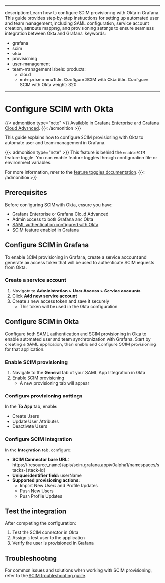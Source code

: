 -----

description: Learn how to configure SCIM provisioning with Okta in Grafana. This guide provides step-by-step instructions for setting up automated user and team management, including SAML configuration, service account creation, attribute mapping, and provisioning settings to ensure seamless integration between Okta and Grafana.
keywords:

- grafana
- scim
- okta
- provisioning
- user-management
- team-management
  labels:
  products:
  - cloud
  - enterprise
    menuTitle: Configure SCIM with Okta
    title: Configure SCIM with Okta
    weight: 320

-----

# Configure SCIM with Okta

{{\< admonition type="note" \>}}
Available in [Grafana Enterprise](../../../introduction/grafana-enterprise/) and [Grafana Cloud Advanced](/docs/grafana-cloud/).
{{\< /admonition \>}}

This guide explains how to configure SCIM provisioning with Okta to automate user and team management in Grafana.

{{\< admonition type="note" \>}}
This feature is behind the `enableSCIM` feature toggle.
You can enable feature toggles through configuration file or environment variables.

For more information, refer to the [feature toggles documentation](/docs/grafana/\<GRAFANA_VERSION\>/setup-grafana/configure-grafana/#feature_toggles).
{{\< /admonition \>}}

## Prerequisites

Before configuring SCIM with Okta, ensure you have:

- Grafana Enterprise or Grafana Cloud Advanced
- Admin access to both Grafana and Okta
- [SAML authentication configured with Okta](../../configure-authentication/saml/#set-up-saml-with-okta)
- SCIM feature enabled in Grafana

## Configure SCIM in Grafana

To enable SCIM provisioning in Grafana, create a service account and generate an access token that will be used to authenticate SCIM requests from Okta.

### Create a service account

1. Navigate to **Administration \> User Access \> Service accounts**
2. Click **Add new service account**
3. Create a new access token and save it securely
   - This token will be used in the Okta configuration

## Configure SCIM in Okta

Configure both SAML authentication and SCIM provisioning in Okta to enable automated user and team synchronization with Grafana. Start by creating a SAML application, then enable and configure SCIM provisioning for that application.

### Enable SCIM provisioning

1. Navigate to the **General** tab of your SAML App Integration in Okta
2. Enable SCIM provisioning
   - A new provisioning tab will appear

### Configure provisioning settings

In the **To App** tab, enable:

- Create Users
- Update User Attributes
- Deactivate Users

### Configure SCIM integration

In the **Integration** tab, configure:

- **SCIM Connector base URL:**
      https://{resource_name}/apis/scim.grafana.app/v0alpha1/namespaces/stacks-{stack-id}
- **Unique identifier field:** userName
- **Supported provisioning actions:**
  - Import New Users and Profile Updates
  - Push New Users
  - Push Profile Updates

## Test the integration

After completing the configuration:

1. Test the SCIM connector in Okta
2. Assign a test user to the application
3. Verify the user is provisioned in Grafana

## Troubleshooting

For common issues and solutions when working with SCIM provisioning, refer to the [SCIM troubleshooting guide](../troubleshooting/).
